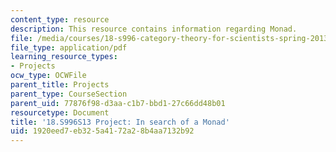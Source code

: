 ```yaml
---
content_type: resource
description: This resource contains information regarding Monad.
file: /media/courses/18-s996-category-theory-for-scientists-spring-2013/1920eed7eb325a4172a28b4aa7132b92_MIT18_S996S13_Monad.pdf
file_type: application/pdf
learning_resource_types:
- Projects
ocw_type: OCWFile
parent_title: Projects
parent_type: CourseSection
parent_uid: 77876f98-d3aa-c1b7-bbd1-27c66dd48b01
resourcetype: Document
title: '18.S996S13 Project: In search of a Monad'
uid: 1920eed7-eb32-5a41-72a2-8b4aa7132b92
---
```

